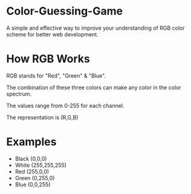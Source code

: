 # Color-Guessing-Game
A simple and effective way to improve your understanding of RGB color scheme for better web development.

# How RGB Works
RGB stands for "Red", "Green" & "Blue".

The combination of these three colors can make any color in the color spectrum.

The values range from 0-255 for each channel.

The representation is (R,G,B)

# Examples

- Black (0,0,0)
- White (255,255,255)
- Red (255,0,0)
- Green (0,255,0)
- Blue (0,0,255)
